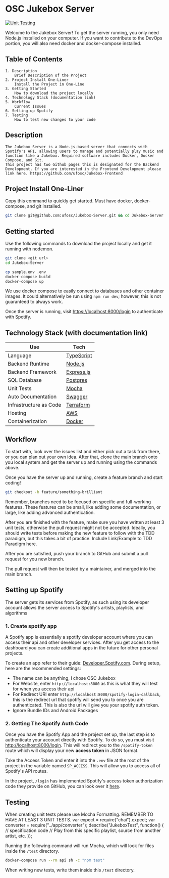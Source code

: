 # OSC Jukebox Server

[![Unit Testing](https://github.com/ufosc/Jukebox-Server/actions/workflows/test-api.yml/badge.svg)](https://github.com/ufosc/Jukebox-Server/actions/workflows/test-api.yml)

Welcome to the Jukebox Server! To get the server running, you only need Node.js installed on your computer. If you want to contribute to the DevOps portion, you will also need docker and docker-compose installed.

## Table of Contents

    1. Description
        Brief Description of the Project
    2. Project Install One-Liner
        Install the Project in One-Line
    3. Getting Started
        How to download the project locally
    4. Technology Stack (documentation link)
    5. Workflow
        Current Issues
    6. Setting up Spotify
    7. Testing
        How to test new changes to your code

## Description

    The Jukebox Server is a Node.js-based server that connects with Spotify's API, allowing users to manage and potentially play music and function like a Jukebox. Required software includes Docker, Docker Compose, and Git.
    This project has two Github pages this is designated for the Backend Development. If you are interested in the Frontend Development please link here. https://github.com/ufosc/Jukebox-Frontend

## Project Install One-Liner

Copy this command to quickly get started. Must have docker, docker-compose, and git installed.

```sh
git clone git@github.com:ufosc/Jukebox-Server.git && cd Jukebox-Server && cp sample.env .env && docker-compose up --build
```

## Getting started

Use the following commands to download the project locally and get it running with nodemon.

```sh
git clone <git url>
cd Jukebox-Server

cp sample.env .env
docker-compose build
docker-compose up
```

We use docker compose to easily connect to databases and other container images. It could alternatively be run using `npm run dev`; however, this is not guaranteed to always work.

Once the server is running, visit <https://localhost:8000/login> to authenticate with Spotify.

## Technology Stack (with documentation link)

| Use                    | Tech                                                                                        |
| ---------------------- | ------------------------------------------------------------------------------------------- |
| Language               | [TypeScript](https://www.typescriptlang.org/docs/handbook/typescript-from-scratch.html)     |
| Backend Runtime        | [Node.js](https://nodejs.dev/en/learn/)                                                     |
| Backend Framework      | [Express.js](https://expressjs.com/en/4x/api.html#express)                                  |
| SQL Database           | [Postgres](https://node-postgres.com/)                                                      |
| Unit Tests             | [Mocha](https://semaphoreci.com/community/tutorials/getting-started-with-node-js-and-mocha) |
| Auto Documentation     | [Swagger](https://swagger.io/docs/specification/about/)                                     |
| Infrastructure as Code | [Terraform](#)                                                                              |
| Hosting                | [AWS](#)                                                                                    |
| Containerization       | [Docker](https://docs.docker.com/get-started/)                                              |

## Workflow

To start with, look over the issues list and either pick out a task from there, or you can plan out your own idea. After that, clone the main branch onto you local system and get the server up and running using the commands above.

Once you have the server up and running, create a feature branch and start coding!

```sh
git checkout -b feature/something-brilliant
```

Remember, branches need to be focused on specific and full-working features. These features can be small, like adding some documentation, or large, like adding advanced authentication.

After you are finished with the feature, make sure you have written at least 3 unit tests, otherwise the pull request might not be accepted. Ideally, you should write tests before making the new feature to follow with the TDD paradigm, but this takes a bit of practice.
Include Link/Example to TDD Paradigm here.

After you are satisfied, push your branch to GitHub and submit a pull request for you new branch.

The pull request will then be tested by a maintainer, and merged into the main branch.

## Setting up Spotify

The server gets its services from Spotify, as such using its developer account allows the server access to Spotify's artists, playlists, and algorithms

### 1. Create spotify app

A Spotify app is essentially a spotify developer account where you can access their api and other developer services. After you get access to the dashboard you can create additional apps in the future for other personal projects.

To create an app refer to their guide: [Developer.Spotify.com](https://developer.spotify.com/documentation/general/guides/authorization/app-settings/). During setup, here are the recommended settings:

- The name can be anything, I chose OSC Jukebox
- For Website, enter `http://localhost:8000` as this is what they will test for when you access their api
- For Redirect URI enter `http://localhost:8000/spotify-login-callback`, this is the redirect url that spotify will send you to once you are authenticated. This is also the url will give you your spotify auth token.
- Ignore Bundle IDs and Android Packages

### 2. Getting The Spotify Auth Code

Once you have the Spotify App and the project set up, the last step is to authenticate your account directly with Spotify. To do so, you must visit <http://localhost:8000/login>. This will redirect you to the `/spotify-token` route which will display your new **access token** in JSON format.

Take the Access Token and enter it into the `.env` file at the root of the project in the variable named `SP_ACCESS`. This will allow you to access all of Spotify's API routes.

In the project, `/login` has implemented Spotify's access token authorization code they provide on GitHub, you can look over it [here](https://github.com/spotify/web-api-examples/blob/master/authentication/authorization_code/app.js).

## Testing

When creating unit tests please use Mocha Formatting. REMEMBER TO HAVE AT LEAST 3 UNIT TESTS.
var expect = require("chai").expect;
var converter = require("../app/converter");
describe("JukeboxTest", function() {
// specification code
// Play from this specific playlist, source from another artist, etc.
});

Running the following command will run Mocha, which will look for files inside the `/test` directory.

```sh
docker-compose run --rm api sh -c "npm test"
```

When writing new tests, write them inside this `/test` directory.
